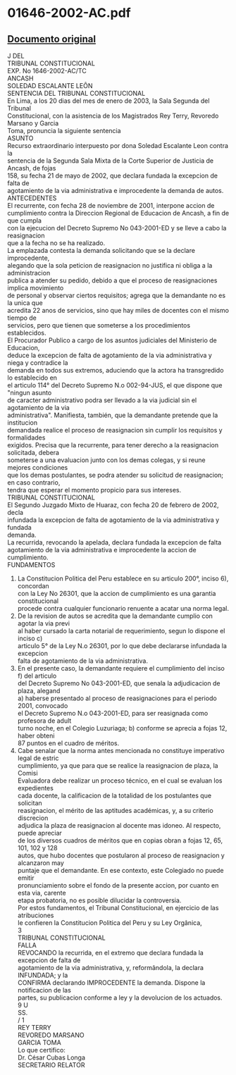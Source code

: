 
01646-2002-AC.pdf
=================
  
[Documento original](https://tc.gob.pe/jurisprudencia/2003/01646-2002-AC.pdf)  
---  
J DEL  
TRIBUNAL CONSTITUCIONAL  
EXP. No 1646-2002-AC/TC  
ANCASH  
SOLEDAD ESCALANTE LEÔN  
SENTENCIA DEL TRIBUNAL CONSTITUCIONAL  
En Lima, a los 20 dias del mes de enero de 2003, la Sala Segunda del Tribunal  
Constitucional, con la asistencia de los Magistrados Rey Terry, Revoredo Marsano y Garcia  
Toma, pronuncia la siguiente sentencia  
ASUNTO  
Recurso extraordinario interpuesto por dona Soledad Escalante Leon contra la  
sentencia de la Segunda Sala Mixta de la Corte Superior de Justicia de Ancash, de fojas  
158, su fecha 21 de mayo de 2002, que declara fundada la excepcion de falta de  
agotamiento de la via administrativa e improcedente la demanda de autos.  
ANTECEDENTES  
El recurrente, con fecha 28 de noviembre de 2001, interpone accion de  
cumplimiento contra la Direccion Regional de Educacion de Ancash, a fin de que cumpla  
con la ejecucion del Decreto Supremo No 043-2001-ED y se lleve a cabo la reasignacion  
que a la fecha no se ha realizado.  
La emplazada contesta la demanda solicitando que se la declare improcedente,  
alegando que la sola peticion de reasignacion no justifica ni obliga a la administracion  
publica a atender su pedido, debido a que el proceso de reasignaciones implica movimiento  
de personal y observar ciertos requisitos; agrega que la demandante no es la unica que  
acredita 22 anos de servicios, sino que hay miles de docentes con el mismo tiempo de  
servicios, pero que tienen que someterse a los procedimientos establecidos.  
El Procurador Publico a cargo de los asuntos judiciales del Ministerio de Educacion,  
deduce la excepcion de falta de agotamiento de la via administrativa y niega y contradice la  
demanda en todos sus extremos, aduciendo que la actora ha transgredido lo establecido en  
el articulo 114° del Decreto Supremo N.o 002-94-JUS, el que dispone que "ningun asunto  
de caracter administrativo podra ser llevado a la via judicial sin el agotamiento de la via  
administrativa". Manifiesta, también, que la demandante pretende que la institucion  
demandada realice el proceso de reasignacion sin cumplir los requisitos y formalidades  
exigidos. Precisa que la recurrente, para tener derecho a la reasignacion solicitada, debera  
someterse a una evaluacion junto con los demas colegas, y si reune mejores condiciones  
que los demas postulantes, se podra atender su solicitud de reasignacion; en caso contrario,  
tendra que esperar el momento propicio para sus intereses.  
TRIBUNAL CONSTITUCIONAL  
El Segundo Juzgado Mixto de Huaraz, con fecha 20 de febrero de 2002, decla  
infundada la excepcion de falta de agotamiento de la via administrativa y fundada  
demanda.  
La recurrida, revocando la apelada, declara fundada la excepcion de falta  
agotamiento de la via administrativa e improcedente la accion de cumplimiento.  
FUNDAMENTOS  
1. La Constitucion Politica del Peru establece en su articulo 200°, inciso 6), concordan  
con la Ley No 26301, que la accion de cumplimiento es una garantia constitucional  
procede contra cualquier funcionario renuente a acatar una norma legal.  
2. De la revision de autos se acredita que la demandante cumplio con agotar la via previ  
al haber cursado la carta notarial de requerimiento, segun lo dispone el inciso c)  
articulo 5° de la Ley N.o 26301, por lo que debe declararse infundada la excepcion  
falta de agotamiento de la via administrativa.  
3. En el presente caso, la demandante requiere el cumplimiento del inciso f) del articulo  
del Decreto Supremo No 043-2001-ED, que senala la adjudicacion de plaza, alegand  
a) haberse presentado al proceso de reasignaciones para el periodo 2001, convocado  
el Decreto Supremo N.o 043-2001-ED, para ser reasignada como profesora de adult  
turno noche, en el Colegio Luzuriaga; b) conforme se aprecia a fojas 12, haber obteni  
87 puntos en el cuadro de méritos.  
4. Cabe senalar que la norma antes mencionada no constituye imperativo legal de estric  
cumplimiento, ya que para que se realice la reasignacion de plaza, la Comisi  
Evaluadora debe realizar un proceso técnico, en el cual se evaluan los expedientes  
cada docente, la calificacion de la totalidad de los postulantes que solicitan  
reasignacion, el mérito de las aptitudes académicas, y, a su criterio discrecion  
adjudica la plaza de reasignacion al docente mas idoneo. Al respecto, puede apreciar  
de los diversos cuadros de méritos que en copias obran a fojas 12, 65, 101, 102 y 128  
autos, que hubo docentes que postularon al proceso de reasignacion y alcanzaron may  
puntaje que el demandante. En ese contexto, este Colegiado no puede emitir  
pronunciamiento sobre el fondo de la presente accion, por cuanto en esta via, carente  
etapa probatoria, no es posible dilucidar la controversia.  
Por estos fundamentos, el Tribunal Constitucional, en ejercicio de las atribuciones  
le confieren la Constitucion Politica del Peru y su Ley Orgânica,  
3  
TRIBUNAL CONSTITUCIONAL  
FALLA  
REVOCANDO la recurrida, en el extremo que declara fundada la excepcion de falta de  
agotamiento de la via administrativa, y, reformândola, la declara INFUNDADA; y la  
CONFIRMA declarando IMPROCEDENTE la demanda. Dispone la notificacion de las  
partes, su publicacion conforme a ley y la devolucion de los actuados.  
9 U  
SS.  
/ 1  
REY TERRY  
REVOREDO MARSANO  
GARCIA TOMA  
Lo que certifico:  
Dr. César Cubas Longa  
SECRETARIO RELATOR